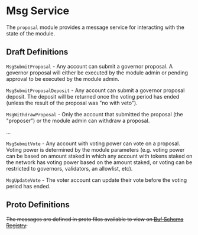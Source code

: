 # Msg Service

The `proposal` module provides a message service for interacting with the state of the module.

## Draft Definitions

`MsgSubmitProposal` - Any account can submit a governor proposal. A governor proposal will either be executed by the module admin or pending approval to be executed by the module admin.

`MsgSubmitProposalDeposit` - Any account can submit a governor proposal deposit. The deposit will be returned once the voting period has ended (unless the result of the proposal was "no with veto").

`MsgWithdrawProposal` - Only the account that submitted the proposal (the "proposer") or the module admin can withdraw a proposal.

...

`MsgSubmitVote` - Any account with voting power can vote on a proposal. Voting power is determined by the module parameters (e.g. voting power can be based on amount staked in which any account with tokens staked on the network has voting power based on the amount staked, or voting can be restricted to governors, validators, an allowlist, etc).

`MsgUpdateVote` - The voter account can update their vote before the voting period has ended.

## Proto Definitions

~~The messages are defined in proto files available to view on [Buf Schema Registry](https://buf.build/chora/proposal).~~

<!-- listed alphabetically -->
